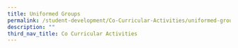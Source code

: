 ```yaml
---
title: Uniformed Groups
permalink: /student-development/Co-Curricular-Activities/uniformed-groups
description: ""
third_nav_title: Co Curricular Activities
---
```

